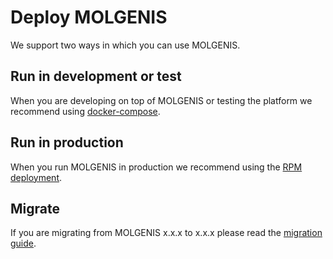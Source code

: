 # Deploy MOLGENIS
We support two ways in which you can use MOLGENIS.

## Run in development or test
When you are developing on top of MOLGENIS or testing the platform we recommend using [docker-compose](https://github.com/molgenis/docker).

## Run in production
When you run MOLGENIS in production we recommend using the [RPM deployment](./guide-deploy-rpm.md).

## Migrate
If you are migrating from MOLGENIS x.x.x to x.x.x please read the [migration guide](./guide-deploy-migration.md).
